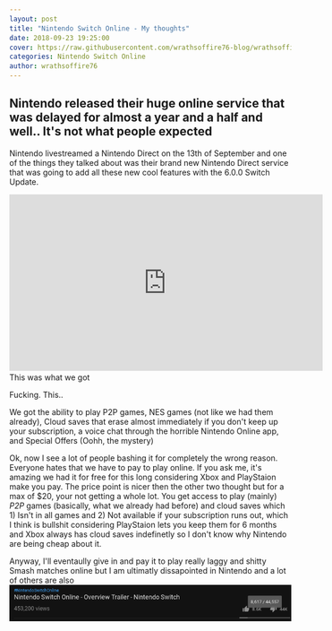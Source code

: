 ```yaml
---
layout: post
title: "Nintendo Switch Online - My thoughts"
date: 2018-09-23 19:25:00
cover: https://raw.githubusercontent.com/wrathsoffire76-blog/wrathsoffire76-blog.github.io/master/img/nintendo-switch-online.jpeg
categories: Nintendo Switch Online
author: wrathsoffire76
---
```

Nintendo released their huge online service that was delayed for almost a year and a half and well.. It's not what people expected  
---
Nintendo livestreamed a Nintendo Direct on the 13th of September and one of the things they talked about was their brand new Nintendo Direct service that was going to add all these new cool features with the 6.0.0 Switch Update.
<iframe width="560" height="315" src="https://www.youtube.com/embed/CRuHg1dv8MI?start=772" frameborder="0" allow="autoplay; encrypted-media" allowfullscreen></iframe>
This was what we got  
  
Fucking. This..  
  
We got the ability to play P2P games, NES games (not like we had them already), Cloud saves that erase almost immediately if you don't keep up your subscription, a voice chat through the horrible Nintendo Online app, and Special Offers (Oohh, the mystery)  
  
Ok, now I see a lot of people bashing it for completely the wrong reason. Everyone hates that we have to pay to play online. If you ask me, it's amazing we had it for free for this long considering Xbox and PlayStaion make you pay. The price point is nicer then the other two thought but for a max of $20, your not getting a whole lot. You get access to play (mainly) *P2P* games (basically, what we already had before) and cloud saves which 1) Isn't in all games and 2) Not available if your subscription runs out, which I think is bullshit considering PlayStaion lets you keep them for 6 months and Xbox always has cloud saves indefinetly so I don't know why Nintendo are being cheap about it.  
  
Anyway, I'll eventaully give in and pay it to play really laggy and shitty Smash matches online but I am ultimatly dissapointed in Nintendo and a lot of others are also  
<img src="https://raw.githubusercontent.com/wrathsoffire76-blog/wrathsoffire76-blog.github.io/master/img/Video.png">
